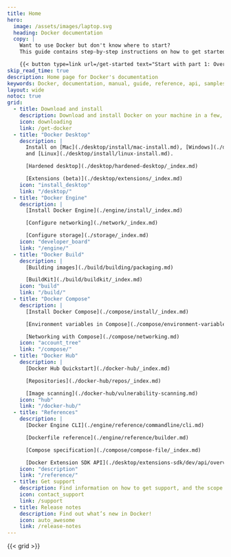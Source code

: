 ```yaml
---
title: Home
hero:
  image: /assets/images/laptop.svg
  heading: Docker documentation
  copy: |
    Want to use Docker but don't know where to start?
    This guide contains step-by-step instructions on how to get started with Docker.

    {{< button type=link url=/get-started text="Start with part 1: Overview" >}}
skip_read_time: true
description: Home page for Docker's documentation
keywords: Docker, documentation, manual, guide, reference, api, samples
layout: wide
notoc: true
grid:
  - title: Download and install
    description: Download and install Docker on your machine in a few, easy steps.
    icon: downloading
    link: /get-docker
  - title: "Docker Desktop"
    description: |
      Install on [Mac](./desktop/install/mac-install.md), [Windows](./desktop/install/windows-install.md),
      and [Linux](./desktop/install/linux-install.md).

      [Hardened desktop](./desktop/hardened-desktop/_index.md)

      [Extensions (beta)](./desktop/extensions/_index.md)
    icon: "install_desktop"
    link: "/desktop/"
  - title: "Docker Engine"
    description: |
      [Install Docker Engine](./engine/install/_index.md)

      [Configure networking](./network/_index.md)

      [Configure storage](./storage/_index.md)
    icon: "developer_board"
    link: "/engine/"
  - title: "Docker Build"
    description: |
      [Building images](./build/building/packaging.md)

      [BuildKit](./build/buildkit/_index.md)
    icon: "build"
    link: "/build/"
  - title: "Docker Compose"
    description: |
      [Install Docker Compose](./compose/install/_index.md)

      [Environment variables in Compose](./compose/environment-variables/_index.md)

      [Networking with Compose](./compose/networking.md)
    icon: "account_tree"
    link: "/compose/"
  - title: "Docker Hub"
    description: |
      [Docker Hub Quickstart](./docker-hub/_index.md)

      [Repositories](./docker-hub/repos/_index.md)

      [Image scanning](./docker-hub/vulnerability-scanning.md)
    icon: "hub"
    link: "/docker-hub/"
  - title: "References"
    description: |
      [Docker Engine CLI](./engine/reference/commandline/cli.md)

      [Dockerfile reference](./engine/reference/builder.md)

      [Compose specification](./compose/compose-file/_index.md)

      [Docker Extension SDK API](./desktop/extensions-sdk/dev/api/overview.md)
    icon: "description"
    link: "/reference/"
  - title: Get support
    description: Find information on how to get support, and the scope of Docker support.
    icon: contact_support
    link: /support
  - title: Release notes
    description: Find out what’s new in Docker!
    icon: auto_awesome
    link: /release-notes
---
```


{{< grid >}}
